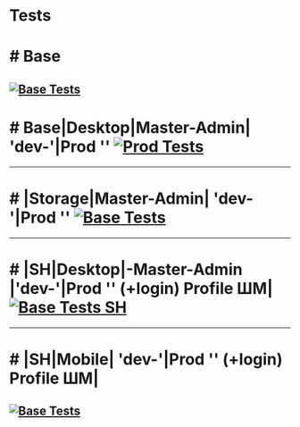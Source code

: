 # Tests

# # Base
[![Base Tests](https://github.com/eboko1/test/actions/workflows/main.yml/badge.svg)](https://github.com/eboko1/test/actions/workflows/main.yml)
-------------------------------------------------------------------------

# # Base|Desktop|Master-Admin| 'dev-'|Prod ''  [![Prod Tests](https://github.com/eboko1/Prod-Desktop-Version-Master-Admin/actions/workflows/main.yaml/badge.svg)](https://github.com/eboko1/Prod-Desktop-Version-Master-Admin/actions/workflows/main.yaml)
-------------------------------------------------------------------------

# # |Storage|Master-Admin| 'dev-'|Prod ''  [![Base Tests](https://github.com/eboko1/Dev-Storage-Master-Admin/actions/workflows/main.yml/badge.svg)](https://github.com/eboko1/Dev-Storage-Master-Admin/actions/workflows/main.yml)
-------------------------------------------------------------------------
# # |SH|Desktop|-Master-Admin |'dev-'|Prod '' (+login) Profile ШМ| [![Base Tests SH](https://github.com/eboko1/Dev-Desktop-Version-Sh-Master-Admin/actions/workflows/main.yml/badge.svg)](https://github.com/eboko1/Dev-Desktop-Version-Sh-Master-Admin/actions/workflows/main.yml)
-------------------------------------------------------------------------
# # |SH|Mobile| 'dev-'|Prod '' (+login) Profile ШМ|
[![Base Tests](https://github.com/eboko1/Dev-Mobile-Version-Sh-Master-Admin/actions/workflows/main.yml/badge.svg)](https://github.com/eboko1/Dev-Mobile-Version-Sh-Master-Admin/actions/workflows/main.yml)
-------------------------------------------------------------------------
